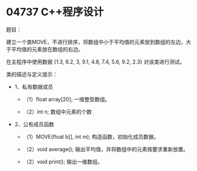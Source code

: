 # 04737 C++程序设计

题目：

建立一个类MOVE，不进行排序，将数组中小于平均值的元素放到数组的左边，大于平均值的元素放在数组的右边。

在主程序中使用数据 {1.3, 6.2, 3, 9.1, 4.8, 7.4, 5.6, 9.2, 2.3} 对该类进行测试。

类的描述与定义提示：

- 1、私有数据成员

  - （1）float array[20]; 一维整型数组。
  
  - （2）int n; 数组中元素的个数

- 2、公有成员函数

  - （1）MOVE(float b[], int m); 构造函数，初始化成员数据。

  - （2）void average(); 输出平均值，并将数组中的元素按要求重新放置。

  - （2）void print(); 输出一维数组。